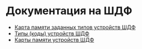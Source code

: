 # Документация на ШДФ

- [Карта памяти заданных типов устройств ШДФ](/docs/shdf/devices-map.md)
- [Типы (коды) устройств ШДФ](/docs/shdf/device-types.md)
- [Карты памяти устройств ШДФ](/docs/shdf/maps/)
